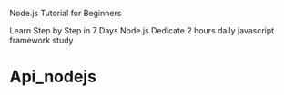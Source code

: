 Node.js Tutorial for Beginners

Learn Step by Step in 7 Days Node.js
Dedicate 2 hours daily javascript framework study
# Api_nodejs
